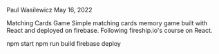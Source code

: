 Paul Wasilewicz
May 16, 2022

Matching Cards Game
Simple matching cards memory game built with React and deployed on firebase. Following fireship.io's course on React. 

npm start
npm run build
firebase deploy